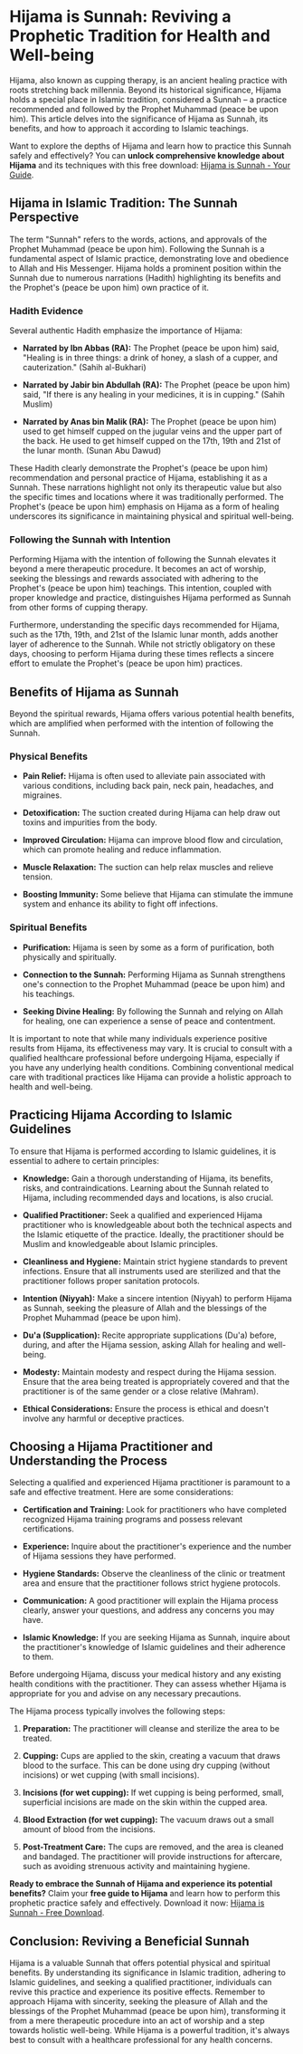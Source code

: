 # Hijama is Sunnah: Reviving a Prophetic Tradition for Health and Well-being

Hijama, also known as cupping therapy, is an ancient healing practice with roots stretching back millennia. Beyond its historical significance, Hijama holds a special place in Islamic tradition, considered a Sunnah – a practice recommended and followed by the Prophet Muhammad (peace be upon him). This article delves into the significance of Hijama as Sunnah, its benefits, and how to approach it according to Islamic teachings.

Want to explore the depths of Hijama and learn how to practice this Sunnah safely and effectively? You can **unlock comprehensive knowledge about Hijama** and its techniques with this free download: [Hijama is Sunnah - Your Guide](https://udemywork.com/hijama-is-sunnah).

## Hijama in Islamic Tradition: The Sunnah Perspective

The term "Sunnah" refers to the words, actions, and approvals of the Prophet Muhammad (peace be upon him). Following the Sunnah is a fundamental aspect of Islamic practice, demonstrating love and obedience to Allah and His Messenger. Hijama holds a prominent position within the Sunnah due to numerous narrations (Hadith) highlighting its benefits and the Prophet's (peace be upon him) own practice of it.

### Hadith Evidence

Several authentic Hadith emphasize the importance of Hijama:

*   **Narrated by Ibn Abbas (RA):** The Prophet (peace be upon him) said, "Healing is in three things: a drink of honey, a slash of a cupper, and cauterization." (Sahih al-Bukhari)

*   **Narrated by Jabir bin Abdullah (RA):** The Prophet (peace be upon him) said, "If there is any healing in your medicines, it is in cupping." (Sahih Muslim)

*   **Narrated by Anas bin Malik (RA):** The Prophet (peace be upon him) used to get himself cupped on the jugular veins and the upper part of the back. He used to get himself cupped on the 17th, 19th and 21st of the lunar month. (Sunan Abu Dawud)

These Hadith clearly demonstrate the Prophet's (peace be upon him) recommendation and personal practice of Hijama, establishing it as a Sunnah. These narrations highlight not only its therapeutic value but also the specific times and locations where it was traditionally performed. The Prophet's (peace be upon him) emphasis on Hijama as a form of healing underscores its significance in maintaining physical and spiritual well-being.

### Following the Sunnah with Intention

Performing Hijama with the intention of following the Sunnah elevates it beyond a mere therapeutic procedure. It becomes an act of worship, seeking the blessings and rewards associated with adhering to the Prophet's (peace be upon him) teachings. This intention, coupled with proper knowledge and practice, distinguishes Hijama performed as Sunnah from other forms of cupping therapy.

Furthermore, understanding the specific days recommended for Hijama, such as the 17th, 19th, and 21st of the Islamic lunar month, adds another layer of adherence to the Sunnah.  While not strictly obligatory on these days, choosing to perform Hijama during these times reflects a sincere effort to emulate the Prophet's (peace be upon him) practices.

## Benefits of Hijama as Sunnah

Beyond the spiritual rewards, Hijama offers various potential health benefits, which are amplified when performed with the intention of following the Sunnah.

### Physical Benefits

*   **Pain Relief:** Hijama is often used to alleviate pain associated with various conditions, including back pain, neck pain, headaches, and migraines.

*   **Detoxification:** The suction created during Hijama can help draw out toxins and impurities from the body.

*   **Improved Circulation:** Hijama can improve blood flow and circulation, which can promote healing and reduce inflammation.

*   **Muscle Relaxation:** The suction can help relax muscles and relieve tension.

*   **Boosting Immunity:** Some believe that Hijama can stimulate the immune system and enhance its ability to fight off infections.

### Spiritual Benefits

*   **Purification:**  Hijama is seen by some as a form of purification, both physically and spiritually.

*   **Connection to the Sunnah:** Performing Hijama as Sunnah strengthens one's connection to the Prophet Muhammad (peace be upon him) and his teachings.

*   **Seeking Divine Healing:** By following the Sunnah and relying on Allah for healing, one can experience a sense of peace and contentment.

It is important to note that while many individuals experience positive results from Hijama, its effectiveness may vary.  It is crucial to consult with a qualified healthcare professional before undergoing Hijama, especially if you have any underlying health conditions. Combining conventional medical care with traditional practices like Hijama can provide a holistic approach to health and well-being.

## Practicing Hijama According to Islamic Guidelines

To ensure that Hijama is performed according to Islamic guidelines, it is essential to adhere to certain principles:

*   **Knowledge:** Gain a thorough understanding of Hijama, its benefits, risks, and contraindications. Learning about the Sunnah related to Hijama, including recommended days and locations, is also crucial.

*   **Qualified Practitioner:** Seek a qualified and experienced Hijama practitioner who is knowledgeable about both the technical aspects and the Islamic etiquette of the practice. Ideally, the practitioner should be Muslim and knowledgeable about Islamic principles.

*   **Cleanliness and Hygiene:** Maintain strict hygiene standards to prevent infections. Ensure that all instruments used are sterilized and that the practitioner follows proper sanitation protocols.

*   **Intention (Niyyah):** Make a sincere intention (Niyyah) to perform Hijama as Sunnah, seeking the pleasure of Allah and the blessings of the Prophet Muhammad (peace be upon him).

*   **Du'a (Supplication):** Recite appropriate supplications (Du'a) before, during, and after the Hijama session, asking Allah for healing and well-being.

*   **Modesty:** Maintain modesty and respect during the Hijama session. Ensure that the area being treated is appropriately covered and that the practitioner is of the same gender or a close relative (Mahram).

*   **Ethical Considerations:** Ensure the process is ethical and doesn't involve any harmful or deceptive practices.

## Choosing a Hijama Practitioner and Understanding the Process

Selecting a qualified and experienced Hijama practitioner is paramount to a safe and effective treatment.  Here are some considerations:

*   **Certification and Training:**  Look for practitioners who have completed recognized Hijama training programs and possess relevant certifications.

*   **Experience:** Inquire about the practitioner's experience and the number of Hijama sessions they have performed.

*   **Hygiene Standards:** Observe the cleanliness of the clinic or treatment area and ensure that the practitioner follows strict hygiene protocols.

*   **Communication:**  A good practitioner will explain the Hijama process clearly, answer your questions, and address any concerns you may have.

*   **Islamic Knowledge:** If you are seeking Hijama as Sunnah, inquire about the practitioner's knowledge of Islamic guidelines and their adherence to them.

Before undergoing Hijama, discuss your medical history and any existing health conditions with the practitioner. They can assess whether Hijama is appropriate for you and advise on any necessary precautions.

The Hijama process typically involves the following steps:

1.  **Preparation:** The practitioner will cleanse and sterilize the area to be treated.

2.  **Cupping:** Cups are applied to the skin, creating a vacuum that draws blood to the surface. This can be done using dry cupping (without incisions) or wet cupping (with small incisions).

3.  **Incisions (for wet cupping):** If wet cupping is being performed, small, superficial incisions are made on the skin within the cupped area.

4.  **Blood Extraction (for wet cupping):** The vacuum draws out a small amount of blood from the incisions.

5.  **Post-Treatment Care:** The cups are removed, and the area is cleaned and bandaged. The practitioner will provide instructions for aftercare, such as avoiding strenuous activity and maintaining hygiene.

**Ready to embrace the Sunnah of Hijama and experience its potential benefits?** Claim your **free guide to Hijama** and learn how to perform this prophetic practice safely and effectively.  Download it now: [Hijama is Sunnah - Free Download](https://udemywork.com/hijama-is-sunnah).

## Conclusion: Reviving a Beneficial Sunnah

Hijama is a valuable Sunnah that offers potential physical and spiritual benefits. By understanding its significance in Islamic tradition, adhering to Islamic guidelines, and seeking a qualified practitioner, individuals can revive this practice and experience its positive effects.  Remember to approach Hijama with sincerity, seeking the pleasure of Allah and the blessings of the Prophet Muhammad (peace be upon him), transforming it from a mere therapeutic procedure into an act of worship and a step towards holistic well-being.  While Hijama is a powerful tradition, it's always best to consult with a healthcare professional for any health concerns.
